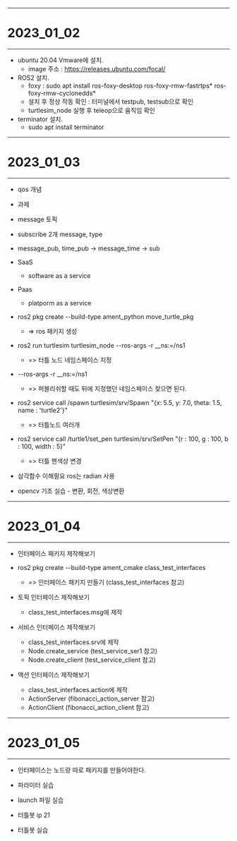 - - -
# 2023_01_02
- - -
* ubuntu 20.04 Vmware에 설치.
  * image 주소 : https://releases.ubuntu.com/focal/
* ROS2 설치.
  * foxy : sudo apt install ros-foxy-desktop ros-foxy-rmw-fastrtps* ros-foxy-rmw-cyclonedds*
  * 설치 후 정상 작동 확인 : 터미널에서 testpub, testsub으로 확인
  * turtlesim_node 실행 후 teleop으로 움직임 확인
* terminator 설치.
  * sudo apt install terminator

- - -
# 2023_01_03
- - -
* qos 개념

* 과제
* message 토픽
* subscribe 2개 message, type
* message_pub, time_pub -> message_time -> sub

* SaaS
  * software as a service
* Paas
  * platporm as a service

* ros2 pkg create --build-type ament_python move_turtle_pkg
  * => ros 패키지 생성

* ros2 run turtlesim turtlesim_node --ros-args -r __ns:=/ns1
  * => 터틀 노드 네임스페이스 지정

* --ros-args -r __ns:=/ns1
  * => 퍼블리쉬할 때도 뒤에 지정했던 네임스페이스 찾으면 된다.

* ros2 service call /spawn turtlesim/srv/Spawn "{x: 5.5, y: 7.0, theta: 1.5, name : 'turtle2'}"
  * => 터틀노드 여러개

* ros2 service call /turtle1/set_pen turtlesim/srv/SetPen "{r : 100, g : 100, b : 100, width : 5}"
  * => 터틀 펜색상 변경

* 삼각함수 이해필요 ros는 radian 사용

* opencv 기초 실습 - 변환, 회전, 색상변환

---
# 2023_01_04
---
* 인터페이스 패키지 제작해보기

* ros2 pkg create --build-type ament_cmake class_test_interfaces
  * => 인터페이스 패키지 만들기 (class_test_interfaces 참고)

* 토픽 인터페이스 제작해보기
  * class_test_interfaces.msg에 제작

* 서비스 인터페이스 제작해보기
  * class_test_interfaces.srv에 제작
  * Node.create_service (test_service_ser1 참고)
  * Node.create_client (test_service_client 참고)

* 액션 인터페이스 제작해보기
  * class_test_interfaces.action에 제작
  * ActionServer (fibonacci_action_server 참고)
  * ActionClient (fibonacci_action_client 참고)

---
# 2023_01_05
---

* 인터페이스는 노드랑 따로 패키지를 만들어야한다.

* 파라미터 실습
* launch 파일 실습
* 터틀봇 ip 21
* 터틀봇 실습

